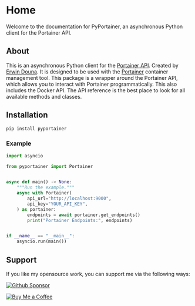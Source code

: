 # Home

Welcome to the documentation for PyPortainer, an asynchronous Python client for the Portainer API.

## About
This is an asynchronous Python client for the [Portainer API](https://docs.portainer.io/api-docs/). Created by [Erwin Douna](https://github.com/erwindouna). It is designed to be used with the [Portainer](https://www.portainer.io/) container management tool.
This package is a wrapper around the Portainer API, which allows you to interact with Portainer programmatically. This also includes the Docker API.
The API reference is the best place to look for all available methods and classes.

## Installation

```bash
pip install pyportainer
```

### Example

```python
import asyncio

from pyportainer import Portainer


async def main() -> None:
    """Run the example."""
    async with Portainer(
        api_url="http://localhost:9000",
        api_key="YOUR_API_KEY",
    ) as portainer:
        endpoints = await portainer.get_endpoints()
        print("Portainer Endpoints:", endpoints)


if __name__ == "__main__":
    asyncio.run(main())
```

## Support
If you like my opensource work, you can support me via the following ways:

<a href="https://github.com/sponsors/erwindouna"><img src="https://img.shields.io/static/v1?label=Github%20Sponsor&message=%E2%9D%A4&logo=GitHub&color=%23fe8e86&style=flat-square&height=100" alt="Github Sponsor"></a>

<a href="https://buymeacoffee.com/edounae"><img src="https://www.buymeacoffee.com/assets/img/custom_images/orange_img.png" alt="Buy Me a Coffee"></a>

